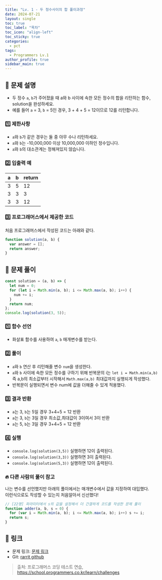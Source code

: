 ```yaml
---
title: "Lv. 1 - 두 정수사이의 합 풀이과정"
date: 2024-07-21
layout: single
toc: true
toc_label: "목차"
toc_icon: "align-left"
toc_sticky: true
categories:
  - pct
tags:
  - Programmers Lv.1
author_profile: true
sidebar_main: true
---
```


## :ledger: 문제 설명

- 두 정수 `a`, `b`가 주어졌을 때 a와 b 사이에 속한 모든 정수의 합을 리턴하는 함수, solution을 완성하세요.
- 예를 들어 `a` = 3, `b` = 5인 경우, 3 + 4 + 5 = 12이므로 12를 리턴합니다.

### :one: 제한사항

- `a`와 `b`가 같은 경우는 둘 중 아무 수나 리턴하세요.
- `a`와 `b`는 -10,000,000 이상 10,000,000 이하인 정수입니다.
- `a`와 `b`의 대소관계는 정해져있지 않습니다.

### :two: 입출력 예

| a   | b   | return |
| --- | --- | ------ |
| 3   | 5   | 12     |
| 3   | 3   | 3      |
| 3   | 3   | 12     |

### :three: 프로그래머스에서 제공한 코드

처음 프로그래머스에서 작성된 코드는 아래와 같다.

```javascript
function solution(a, b) {
  var answer = [];
  return answer;
}
```

## :ledger: 문제 풀이

```javascript
const solution = (a, b) => {
  let num = 0;
  for (let i = Math.min(a, b); i <= Math.max(a, b); i++) {
    num += i;
  }
  return num;
};
console.log(solution(3, 5));
```

### :one: 함수 선언

- 화살표 함수를 사용하여 `a`, `b` 매개변수를 받는다.

### :two: 풀이

- `a`와 `b` 연산 후 리턴해줄 변수 `num`을 생성한다.
- `a`와 `b` 사이에 속한 모든 정수를 구하기 위해 반복문의 i는 `let i = Math.min(a,b)` 즉 a,b의 최소값부터 시작해서 `Math.max(a,b)` 최대값까지 실행되게 작성했다.
- 반복문이 실행되면서 변수 num에 값을 더해줄 수 있게 적용했다.

### :three: 결과 반환

- `a`는 3, `b`는 5일 경우 3+4+5 = 12 반환
- `a`는 3, `b`는 3일 경우 최소값,최대값이 3이여서 3이 반환
- `a`는 5, `b`는 3일 경우 3+4+5 = 12 반환

### :four: 실행

- `console.log(solution(3,5))` 실행하면 12이 출력된다.
- `console.log(solution(3,3))` 실행하면 3이 출력된다.
- `console.log(solution(5,3))` 실행하면 12이 출력된다.

### :fire: 다른 사람의 풀이 참고

나는 변수를 선언했지만 아래의 풀이에서는 매개변수에서 값을 지정하여 대입했다.<br/>
이런식으로도 작성할 수 있는지 처음알아서 신선했다!

```javascript
// [22명] 파라미터에서 s의 값을 설정해서 더 간결하게 코드를 작성한 문제 풀이
function adder(a, b, s = 0) {
  for (var i = Math.min(a, b); i <= Math.max(a, b); i++) s += i;
  return s;
}
```

## :link: 링크

- 문제 링크: [문제 링크](https://school.programmers.co.kr/learn/courses/30/lessons/12912)
- Git: [rarrit github](https://github.com/rarrit/programmers-coding-test/tree/main/%ED%94%84%EB%A1%9C%EA%B7%B8%EB%9E%98%EB%A8%B8%EC%8A%A4/1/12912.%E2%80%85%EB%91%90%E2%80%85%EC%A0%95%EC%88%98%E2%80%85%EC%82%AC%EC%9D%B4%EC%9D%98%E2%80%85%ED%95%A9)

> 출처: 프로그래머스 코딩 테스트 연습, https://school.programmers.co.kr/learn/challenges
